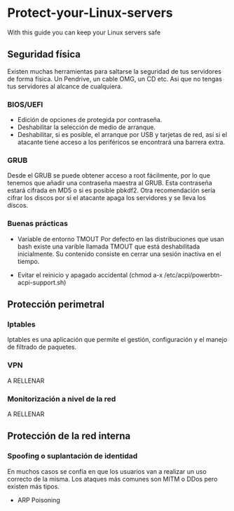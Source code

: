 # Protect-your-Linux-servers
With this guide you can keep your Linux servers safe

## Seguridad física
Existen muchas herramientas para saltarse la seguridad de tus servidores de forma física. Un Pendrive, un cable OMG, un CD etc. Asi que no tengas tus servidores al alcance de cualquiera.

### BIOS/UEFI
* Edición de opciones de protegida por contraseña.
* Deshabilitar la selección de medio de arranque.
* Deshabilitar, si es posible, el arranque por USB y tarjetas de red, así si el atacante tiene acceso a los periféricos se encontrará una barrera extra.

### GRUB
Desde el GRUB se puede obtener acceso a root fácilmente, por lo que tenemos que añadir una contraseña maestra al GRUB. Esta contraseña estará cifrada en MD5 o si es posible pbkdf2. Otra recomendación sería cifrar los discos por si el atacante apaga los servidores y se lleva los discos.

### Buenas prácticas
* Variable de entorno TMOUT
Por defecto en las distribuciones que usan bash existe una varible llamada TMOUT que está deshabilitada inicialmente. Su contenido consiste en cerrar una sesión inactiva en el tiempo.

* Evitar el reinicio y apagado accidental 
(chmod a-x /etc/acpi/powerbtn-acpi-support.sh)

## Protección perimetral

### Iptables
Iptables es una aplicación que permite el gestión, configuración y el manejo de filtrado de paquetes.

### VPN
A RELLENAR

### Monitorización a nivel de la red
A RELLENAR

## Protección de la red interna

### Spoofing o suplantación de identidad
En muchos casos se confía en que los usuarios van a realizar un uso correcto de la misma. Los ataques más comunes son MITM o DDos pero existen más tipos.
* ARP Poisoning




